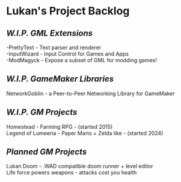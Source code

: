  # **Lukan's Project Backlog**

  ## *W.I.P. GML Extensions*
  -PrettyText - Text parser and renderer  
  -InputWizard - Input Control for Games and Apps  
  -ModMagyck - Expose a subset of GML for modding games!
  
  ## *W.I.P. GameMaker Libraries*
  NetworkGoblin - a Peer-to-Peer Networking Library for GameMaker  
    
  ## *W.I.P. GM Projects*  
  Homestead - Farming RPG - (started 2015)  
  Legend of Lumeeria - Paper Mario + Zelda like - (started 2024)  
  
  ## *Planned GM Projects*  
  Lukan Doom - .WAD compatible doom runner + level editor  
  Life force powers weapons - attacks cost you health  
